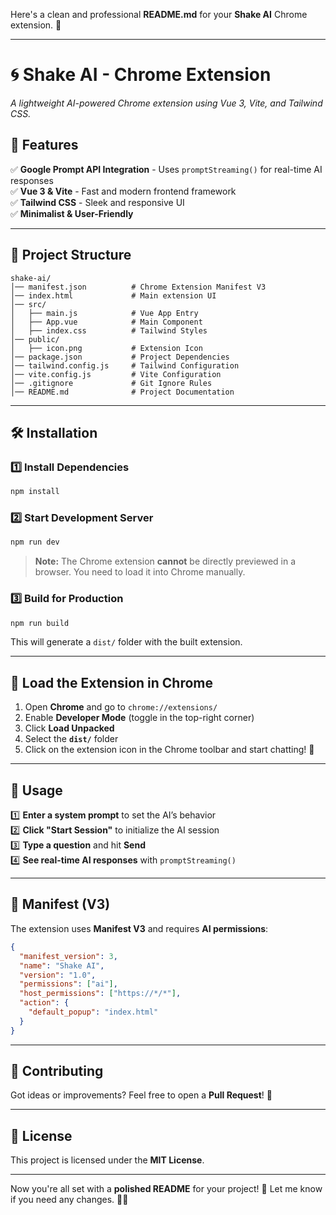 Here's a clean and professional **README.md** for your **Shake AI** Chrome extension. 🚀  

---

# 🌀 Shake AI - Chrome Extension  
*A lightweight AI-powered Chrome extension using Vue 3, Vite, and Tailwind CSS.*  

## 📌 Features  
✅ **Google Prompt API Integration** - Uses `promptStreaming()` for real-time AI responses  
✅ **Vue 3 & Vite** - Fast and modern frontend framework  
✅ **Tailwind CSS** - Sleek and responsive UI  
✅ **Minimalist & User-Friendly**  

---

## 📂 Project Structure  
```
shake-ai/
│── manifest.json          # Chrome Extension Manifest V3  
│── index.html             # Main extension UI  
│── src/  
│   ├── main.js            # Vue App Entry  
│   ├── App.vue            # Main Component  
│   ├── index.css          # Tailwind Styles  
│── public/  
│   ├── icon.png           # Extension Icon  
│── package.json           # Project Dependencies  
│── tailwind.config.js     # Tailwind Configuration  
│── vite.config.js         # Vite Configuration  
│── .gitignore             # Git Ignore Rules  
│── README.md              # Project Documentation  
```

---

## 🛠 Installation  

### 1️⃣ Install Dependencies  
```sh
npm install
```

### 2️⃣ Start Development Server  
```sh
npm run dev
```
> **Note:** The Chrome extension **cannot** be directly previewed in a browser. You need to load it into Chrome manually.  

### 3️⃣ Build for Production  
```sh
npm run build
```
This will generate a `dist/` folder with the built extension.

---

## 🚀 Load the Extension in Chrome  

1. Open **Chrome** and go to `chrome://extensions/`  
2. Enable **Developer Mode** (toggle in the top-right corner)  
3. Click **Load Unpacked**  
4. Select the **`dist/`** folder  
5. Click on the extension icon in the Chrome toolbar and start chatting! 🤖  

---

## 📝 Usage  

1️⃣ **Enter a system prompt** to set the AI’s behavior  
2️⃣ **Click "Start Session"** to initialize the AI session  
3️⃣ **Type a question** and hit **Send**  
4️⃣ **See real-time AI responses** with `promptStreaming()`  

---

## 📜 Manifest (V3)  
The extension uses **Manifest V3** and requires **AI permissions**:  
```json
{
  "manifest_version": 3,
  "name": "Shake AI",
  "version": "1.0",
  "permissions": ["ai"],
  "host_permissions": ["https://*/*"],
  "action": {
    "default_popup": "index.html"
  }
}
```

---

## 🤝 Contributing  
Got ideas or improvements? Feel free to open a **Pull Request**! 🚀  

---

## 📃 License  
This project is licensed under the **MIT License**.  

---

Now you're all set with a **polished README** for your project! 🎯 Let me know if you need any changes. 🚀🔥